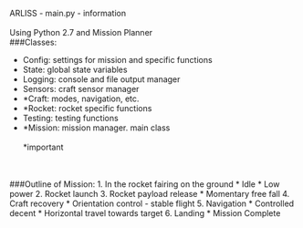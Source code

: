 ARLISS - main.py - information <br/>
<br/>
Using Python 2.7 and Mission Planner
<br/>
###Classes:
- Config: settings for mission and specific functions
- State: global state variables
- Logging: console and file output manager
- Sensors: craft sensor manager
- *Craft: modes, navigation, etc.
- *Rocket: rocket specific functions
- Testing: testing functions
- *Mission: mission manager.  main class
<br/><br/>
*important
<br/>
<br/>
###Outline of Mission:
1. In the rocket fairing on the ground
	* Idle
	* Low power
2. Rocket launch
3. Rocket payload release
	* Momentary free fall
4. Craft recovery
	* Orientation control - stable flight
5. Navigation
	* Controlled decent
	* Horizontal travel towards target
6. Landing
	* Mission Complete